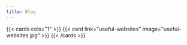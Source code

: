 ```yaml
---
title: Blog
---
```


{{< cards cols="1" >}}
  {{< card link="useful-websites" image="useful-websites.jpg" >}}
{{< /cards >}}